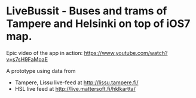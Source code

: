 LiveBussit - Buses and trams of Tampere and Helsinki on top of iOS7 map.
==========

Epic video of the app in action:
https://www.youtube.com/watch?v=s7sH9FaMoaE


A prototype using data from

- Tampere, Lissu live-feed at http://lissu.tampere.fi/
- HSL live feed at http://live.mattersoft.fi/hklkartta/

